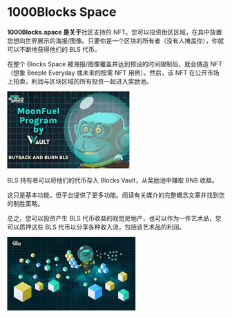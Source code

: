 # 1000Blocks Space

<p><strong>1000Blocks.space 是关于</strong>社区支持的 NFT。您可以投资街区区域，在其中放置您想向世界展示的海报/图像。只要你是一个区块的所有者（没有人掩盖你），你就可以不断地获得他们的 BLS 代币。</p>
<p>在整个 Blocks Space 被海报/图像覆盖并达到预设的时间限制后，就会铸造 NFT（想象 Beeple Everyday 或未来的按需 NFT 用例）。然后，该 NFT 在公开市场上拍卖，利润与区块区域的所有投资一起进入奖励池。</p>



![dasa](dasa.png)




<p>BLS 持有者可以将他们的代币存入 Blocks Vault，从奖励池中赚取 BNB 收益。</p>
<p>这只是基本功能，但平台提供了更多功能。阅读有关媒介的完整概念文章并找到您的制胜策略。</p>
<p>总之，您可以投资产生 BLS 代币收益的视觉房地产，也可以作为一件艺术品，您可以质押这些 BLS 代币以分享各种收入流，包括该艺术品的利润。 </p>



![下载](下载.png)
